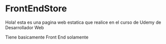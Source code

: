 # FrontEndStore

Hola! esta es una pagina web estatica que realice en el curso de Udemy de Desarrollador Web

Tiene basicamente Front End solamente
